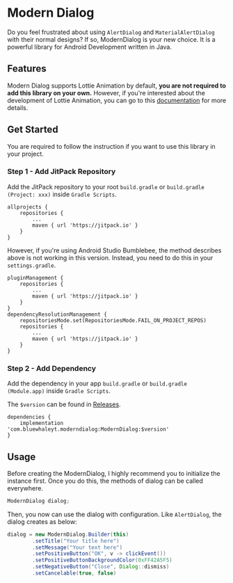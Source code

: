 # Modern Dialog

Do you feel frustrated about using `AlertDialog` and `MaterialAlertDialog` with their normal designs? If so, ModernDialog is your new choice. It is a powerful library for Android Development written in Java.

## Features

Modern Dialog supports Lottie Animation by default, **you are not required to add this library on your own.** However, if you're interested about the development of Lottie Animation, you can go to this [documentation](https://github.com/airbnb/lottie-android) for more details.

## Get Started
You are required to follow the instruction if you want to use this library in your project.

### Step 1 - Add JitPack Repository
Add the JitPack repository to your root `build.gradle` or `build.gradle (Project: xxx)` inside `Gradle Scripts`.

```
allprojects {
    repositories {
        ...
        maven { url 'https://jitpack.io' }
    }
}
```
However, if you're using Android Studio Bumblebee, the method describes above is not working in this version. Instead, you need to do this in your `settings.gradle`.

```
pluginManagement {
    repositories {
        ...
        maven { url 'https://jitpack.io' }
    }
}
dependencyResolutionManagement {
    repositoriesMode.set(RepositoriesMode.FAIL_ON_PROJECT_REPOS)
    repositories {
        ...
        maven { url 'https://jitpack.io' }
    }
}
```

### Step 2 - Add Dependency

Add the dependency in your app `build.gradle` or `build.gradle (Module.app)` inside `Gradle Scripts`.

The `$version` can be found in [Releases]().

```
dependencies {
    implementation 'com.bluewhaleyt.moderndialog:ModernDialog:$version'
}
```

## Usage

Before creating the ModernDialog, I highly recommend you to initialize the instance first. Once you do this, the methods of dialog can be called everywhere.

```java
ModernDialog dialog;
```

Then, you now can use the dialog with configuration. Like `AlertDialog`, the dialog creates as below:

```java
dialog = new ModernDialog.Builder(this)
        .setTitle("Your title here")
        .setMessage("Your text here")
        .setPositiveButton("OK", v -> clickEvent())
        .setPositiveButtonBackgroundColor(0xFF42A5F5)
        .setNegativeButton("Close", Dialog::dismiss)
        .setCancelable(true, false)
```